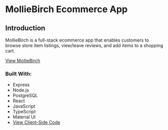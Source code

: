 # MollieBirch Ecommerce App #

## Introduction

MollieBirch is a full-stack ecommerce app that enables customers to browse store item listings, view/leave reviews, and add items to a shopping cart.

[View MollieBirch](https://hw-ecommerce-store.herokuapp.com/ "View MollieBirch")

### Built With:

* Express
* Node.js
* PostgreSQL
* React
* JavaScript
* TypeScript
* Material UI
* [View Client-Side Code](https://github.com/hewayman/redbadge-ecommerce-client/ "View Client-Side Code")
